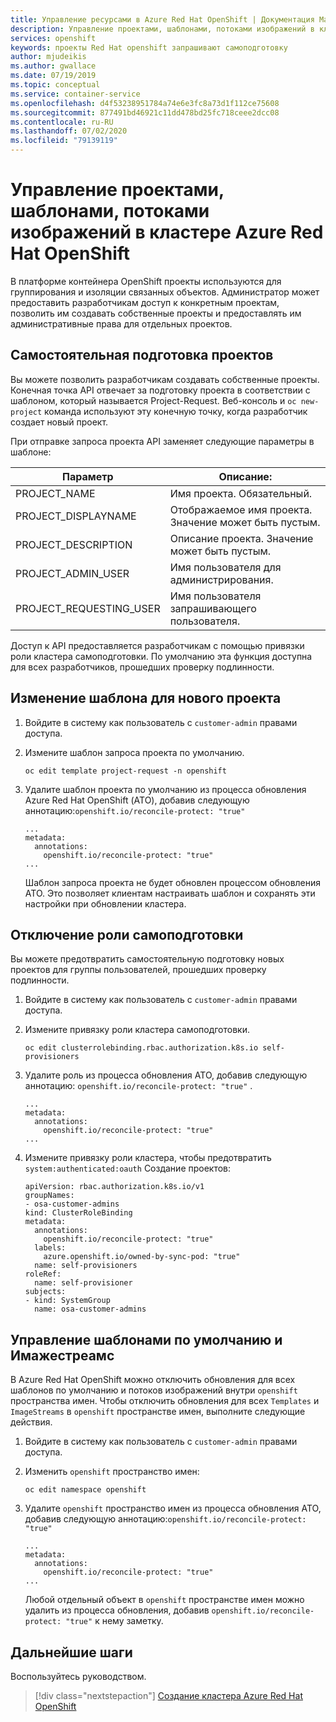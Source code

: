 ```yaml
---
title: Управление ресурсами в Azure Red Hat OpenShift | Документация Майкрософт
description: Управление проектами, шаблонами, потоками изображений в кластере Azure Red Hat OpenShift
services: openshift
keywords: проекты Red Hat openshift запрашивают самоподготовку
author: mjudeikis
ms.author: gwallace
ms.date: 07/19/2019
ms.topic: conceptual
ms.service: container-service
ms.openlocfilehash: d4f53238951784a74e6e3fc8a73d1f112ce75608
ms.sourcegitcommit: 877491bd46921c11dd478bd25fc718ceee2dcc08
ms.contentlocale: ru-RU
ms.lasthandoff: 07/02/2020
ms.locfileid: "79139119"
---
```

# <a name="manage-projects-templates-image-streams-in-an-azure-red-hat-openshift-cluster"></a>Управление проектами, шаблонами, потоками изображений в кластере Azure Red Hat OpenShift 

В платформе контейнера OpenShift проекты используются для группирования и изоляции связанных объектов. Администратор может предоставить разработчикам доступ к конкретным проектам, позволить им создавать собственные проекты и предоставлять им административные права для отдельных проектов.

## <a name="self-provisioning-projects"></a>Самостоятельная подготовка проектов

Вы можете позволить разработчикам создавать собственные проекты. Конечная точка API отвечает за подготовку проекта в соответствии с шаблоном, который называется Project-Request. Веб-консоль и `oc new-project` команда используют эту конечную точку, когда разработчик создает новый проект.

При отправке запроса проекта API заменяет следующие параметры в шаблоне:

| Параметр               | Описание:                                    |
| ----------------------- | ---------------------------------------------- |
| PROJECT_NAME            | Имя проекта. Обязательный.             |
| PROJECT_DISPLAYNAME     | Отображаемое имя проекта. Значение может быть пустым. |
| PROJECT_DESCRIPTION     | Описание проекта. Значение может быть пустым.  |
| PROJECT_ADMIN_USER      | Имя пользователя для администрирования.       |
| PROJECT_REQUESTING_USER | Имя пользователя запрашивающего пользователя.           |

Доступ к API предоставляется разработчикам с помощью привязки роли кластера самоподготовки. По умолчанию эта функция доступна для всех разработчиков, прошедших проверку подлинности.

## <a name="modify-the-template-for-a-new-project"></a>Изменение шаблона для нового проекта 

1. Войдите в систему как пользователь с `customer-admin` правами доступа.

2. Измените шаблон запроса проекта по умолчанию.

   ```
   oc edit template project-request -n openshift
   ```

3. Удалите шаблон проекта по умолчанию из процесса обновления Azure Red Hat OpenShift (АТО), добавив следующую аннотацию:`openshift.io/reconcile-protect: "true"`

   ```
   ...
   metadata:
     annotations:
       openshift.io/reconcile-protect: "true"
   ...
   ```

   Шаблон запроса проекта не будет обновлен процессом обновления АТО. Это позволяет клиентам настраивать шаблон и сохранять эти настройки при обновлении кластера.

## <a name="disable-the-self-provisioning-role"></a>Отключение роли самоподготовки

Вы можете предотвратить самостоятельную подготовку новых проектов для группы пользователей, прошедших проверку подлинности.

1. Войдите в систему как пользователь с `customer-admin` правами доступа.

2. Измените привязку роли кластера самоподготовки.

   ```
   oc edit clusterrolebinding.rbac.authorization.k8s.io self-provisioners
   ```

3. Удалите роль из процесса обновления АТО, добавив следующую аннотацию: `openshift.io/reconcile-protect: "true"` .

   ```
   ...
   metadata:
     annotations:
       openshift.io/reconcile-protect: "true"
   ...
   ```

4. Измените привязку роли кластера, чтобы предотвратить `system:authenticated:oauth` Создание проектов:

   ```
   apiVersion: rbac.authorization.k8s.io/v1
   groupNames:
   - osa-customer-admins
   kind: ClusterRoleBinding
   metadata:
     annotations:
       openshift.io/reconcile-protect: "true"
     labels:
       azure.openshift.io/owned-by-sync-pod: "true"
     name: self-provisioners
   roleRef:
     name: self-provisioner
   subjects:
   - kind: SystemGroup
     name: osa-customer-admins
   ```

## <a name="manage-default-templates-and-imagestreams"></a>Управление шаблонами по умолчанию и Имажестреамс

В Azure Red Hat OpenShift можно отключить обновления для всех шаблонов по умолчанию и потоков изображений внутри `openshift` пространства имен.
Чтобы отключить обновления для всех `Templates` и `ImageStreams` в `openshift` пространстве имен, выполните следующие действия.

1. Войдите в систему как пользователь с `customer-admin` правами доступа.

2. Изменить `openshift` пространство имен:

   ```
   oc edit namespace openshift
   ```

3. Удалите `openshift` пространство имен из процесса обновления АТО, добавив следующую аннотацию:`openshift.io/reconcile-protect: "true"`

   ```
   ...
   metadata:
     annotations:
       openshift.io/reconcile-protect: "true"
   ...
   ```

   Любой отдельный объект в `openshift` пространстве имен можно удалить из процесса обновления, добавив `openshift.io/reconcile-protect: "true"` к нему заметку.

## <a name="next-steps"></a>Дальнейшие шаги

Воспользуйтесь руководством.
> [!div class="nextstepaction"]
> [Создание кластера Azure Red Hat OpenShift](tutorial-create-cluster.md)
